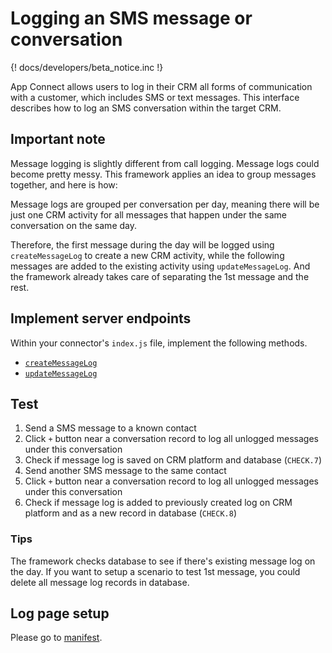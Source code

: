 # Logging an SMS message or conversation

{! docs/developers/beta_notice.inc !}

App Connect allows users to log in their CRM all forms of communication with a customer, which includes SMS or text messages. This interface describes how to log an SMS conversation within the target CRM. 

## Important note

Message logging is slightly different from call logging. Message logs could become pretty messy. This framework applies an idea to group messages together, and here is how:

Message logs are grouped per conversation per day, meaning there will be just one CRM activity for all messages that happen under the same conversation on the same day.

Therefore, the first message during the day will be logged using `createMessageLog` to create a new CRM activity, while the following messages are added to the existing activity using `updateMessageLog`. And the framework already takes care of separating the 1st message and the rest.

## Implement server endpoints

Within your connector's `index.js` file, implement the following methods.

* [`createMessageLog`](interfaces/createMessageLog.md) 
* [`updateMessageLog`](interfaces/updateMessageLog.md)

## Test

1. Send a SMS message to a known contact
2. Click `+` button near a conversation record to log all unlogged messages under this conversation
3. Check if message log is saved on CRM platform and database (`CHECK.7`)
4. Send another SMS message to the same contact
5. Click `+` button near a conversation record to log all unlogged messages under this conversation
6. Check if message log is added to previously created log on CRM platform and as a new record in database (`CHECK.8`)

### Tips

The framework checks database to see if there's existing message log on the day. If you want to setup a scenario to test 1st message, you could delete all message log records in database.

## Log page setup

Please go to [manifest](manifest.md#adding-custom-fields-to-logging-forms).
